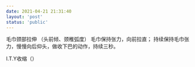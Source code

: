 ```yaml
---
date: 2021-04-21 21:31:40
layout: 'post'
status: 'public'
---
```


毛巾颈部拉伸 （头前倾、颈椎弧度）
 毛巾保持张力，向前拉直；
持续保持毛巾张力，慢慢向后仰头，做收下巴的动作，持续三秒。

I.T.Y收缩（）

